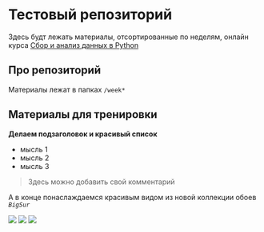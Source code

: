 Тестовый репозиторий
=========

Здесь будт лежать материалы, отсортированные по неделям, онлайн курса [Сбор и анализ данных в Python](https://www.coursera.org/learn/data-collection-and-analysis-in-python/home/welcome)


## Про репозиторий

Материалы лежат в папках `/week*` 


## Материалы для тренировки

__Делаем подзаголовок и красивый список__

- мысль 1
- мысль 2
- мысль 3

> Здесь можно добавить свой комментарий


А в конце понаслаждаемся красивым видом из новой коллекции обоев _`BigSur`_

![](https://images.alphacoders.com/108/thumb-1920-1083641.jpg)
![](https://images5.alphacoders.com/108/thumb-1920-1083642.jpg)
![](https://images3.alphacoders.com/108/thumb-1920-1083643.jpg)
